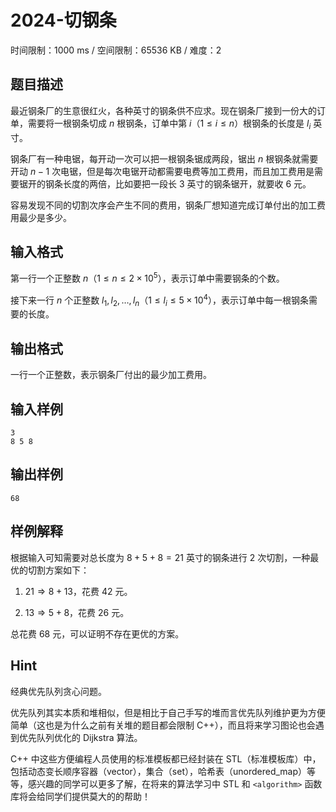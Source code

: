 # 2024-切钢条

时间限制：1000 ms / 空间限制：65536 KB / 难度：2

## 题目描述

最近钢条厂的生意很红火，各种英寸的钢条供不应求。现在钢条厂接到一份大的订单，需要将一根钢条切成 $n$ 根钢条，订单中第 $i$（$1 \le i \le n$）根钢条的长度是 $l_i$ 英寸。

钢条厂有一种电锯，每开动一次可以把一根钢条锯成两段，锯出 $n$ 根钢条就需要开动 $n - 1$ 次电锯，但是每次电锯开动都需要电费等加工费用，而且加工费用是需要锯开的钢条长度的两倍，比如要把一段长 $3$ 英寸的钢条锯开，就要收 $6$ 元。

容易发现不同的切割次序会产生不同的费用，钢条厂想知道完成订单付出的加工费用最少是多少。

## 输入格式

第一行一个正整数 $n$（$1 \leq n \leq 2 \times 10^5$），表示订单中需要钢条的个数。

接下来一行 $n$ 个正整数 $l_1,l_2,\ldots,l_n$（$1 \leq l_i \leq 5 \times 10^4$），表示订单中每一根钢条需要的长度。

## 输出格式

一行一个正整数，表示钢条厂付出的最少加工费用。

## 输入样例

    3
    8 5 8

## 输出样例

    68

## 样例解释

根据输入可知需要对总长度为 $8 + 5 + 8  = 21$ 英寸的钢条进行 $2$ 次切割，一种最优的切割方案如下：

1. $21 \Rightarrow 8 + 13$，花费 $42$ 元。

2. $13 \Rightarrow 5 + 8$，花费 $26$ 元。

总花费 $68$ 元，可以证明不存在更优的方案。

## Hint

经典优先队列贪心问题。

优先队列其实本质和堆相似，但是相比于自己手写的堆而言优先队列维护更为方便简单（这也是为什么之前有关堆的题目都会限制 C++），而且将来学习图论也会遇到优先队列优化的 Dijkstra 算法。

C++ 中这些方便编程人员使用的标准模板都已经封装在 STL（标准模板库）中，包括动态变长顺序容器（vector），集合（set），哈希表（unordered_map）等等，感兴趣的同学可以更多了解，在将来的算法学习中 STL 和 `<algorithm>` 函数库将会给同学们提供莫大的的帮助！
